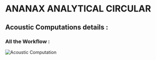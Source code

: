 # ANANAX ANALYTICAL CIRCULAR
## Acoustic Computations details :

### All the Workflow :

![Acoustic Computation](https://user-images.githubusercontent.com/45098441/86544009-debe5e80-bf23-11ea-8f24-fd417d697dd3.JPG)
